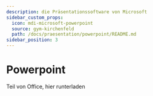 ```yaml
---
description: die Präsentationssoftware von Microsoft
sidebar_custom_props:
  icon: mdi-microsoft-powerpoint
  source: gym-kirchenfeld
  path: /docs/praesentation/powerpoint/README.md
sidebar_position: 3
---
```


# Powerpoint



Teil von Office, hier runterladen

<Features />


